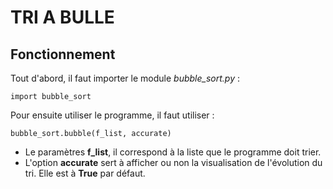 # TRI A BULLE

## Fonctionnement


Tout d'abord, il faut importer le module *bubble_sort.py* :

```
import bubble_sort
```

Pour ensuite utiliser le programme, il faut utiliser :

```
bubble_sort.bubble(f_list, accurate)
```
- Le paramètres **f_list**, il correspond à la liste que le programme doit trier.
- L'option **accurate** sert à afficher ou non la visualisation de l'évolution du tri. Elle est à **True** par défaut.

